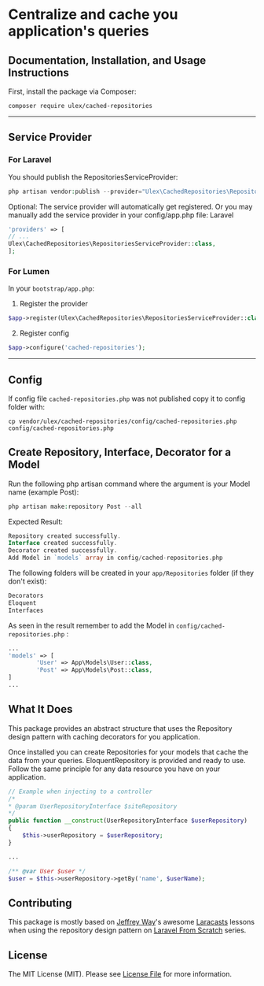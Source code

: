 # Centralize and cache you application's queries

## Documentation, Installation, and Usage Instructions

First, install the package via Composer:
```
composer require ulex/cached-repositories
```

------------------------------------------
<h2> Service Provider </h2>
<h3>For Laravel</h3>

You should publish the RepositoriesServiceProvider:
```php
php artisan vendor:publish --provider="Ulex\CachedRepositories\RepositoriesServiceProvider" --tag=config
```

Optional: The service provider will automatically get registered. Or you may manually add the service provider in your config/app.php file:
Laravel
```php
'providers' => [
// ...
Ulex\CachedRepositories\RepositoriesServiceProvider::class,
];
```
<h3>For Lumen</h3>

In your `bootstrap/app.php`:
1. Register the provider
```php
$app->register(Ulex\CachedRepositories\RepositoriesServiceProvider::class);
```
2. Register config
```php 
$app->configure('cached-repositories');
```

---------------

<h2> Config </h2>

If config file `cached-repositories.php` was not published copy it to config folder with:
```
cp vendor/ulex/cached-repositories/config/cached-repositories.php config/cached-repositories.php
```

<h2> Create Repository, Interface, Decorator for a Model </h2>

Run the following php artisan command where the argument is your Model name (example Post):
```php
php artisan make:repository Post --all
```
Expected Result:
```php
Repository created successfully.
Interface created successfully.
Decorator created successfully.
Add Model in `models` array in config/cached-repositories.php
```
The following folders will be created in your `app/Repositories` folder (if they don't exist):
```php
Decorators
Eloquent
Interfaces
```
As seen in the result remember to add the Model in `config/cached-repositories.php` :
```php
...
'models' => [
        'User' => App\Models\User::class,
        'Post' => App\Models\Post::class,
]
...
```



## What It Does
This package provides an abstract structure that uses the Repository design pattern with caching decorators for you application.

Once installed you can create Repositories for your models that cache the data from your queries.
EloquentRepository is provided and ready to use. Follow the same principle for any data resource you have on your application.

```php
// Example when injecting to a controller 
/*
* @param UserRepositoryInterface $siteRepository
*/
public function __construct(UserRepositoryInterface $userRepository)
{
    $this->userRepository = $userRepository;
}

...

/** @var User $user */
$user = $this->userRepository->getBy('name', $userName);
```

## Contributing

This package is mostly based on [Jeffrey Way](https://twitter.com/jeffrey_way)'s awesome [Laracasts](https://laracasts.com) lessons
when using the repository design pattern on [Laravel From Scratch](https://laracasts.com/series/laravel-6-from-scratch) series.


## License

The MIT License (MIT). Please see [License File](LICENSE.md) for more information.
